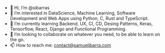 - 👋 Hi, I’m @sibarras
- 👀 I’m interested in DataScience, Machine Learning, Software Development and Web Apps using Python, C, Rust and TypeScript.
- 🌱 I’m currently learning Backend, UX, CI, CD, Desing Patterns, Keras, Tensorflow, React, Django and Functional Programming.
- 💞️ I’m looking to collaborate on whatever you need, to be able to learn on the go. 
- 📫 How to reach me: contact@samuelibarra.com
